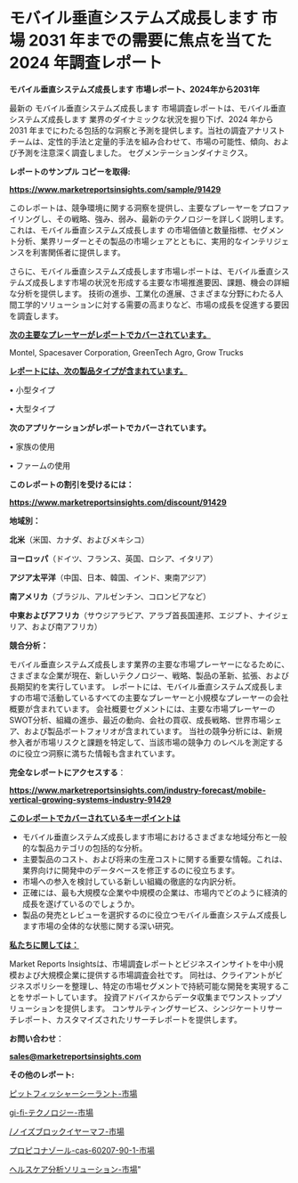 # モバイル垂直システムズ成長します 市場 2031 年までの需要に焦点を当てた 2024 年調査レポート

<strong>モバイル垂直システムズ成長します 市場レポート、2024年から2031年</strong>

最新の モバイル垂直システムズ成長します 市場調査レポートは、モバイル垂直システムズ成長します 業界のダイナミックな状況を掘り下げ、2024 年から 2031 年までにわたる包括的な洞察と予測を提供します。当社の調査アナリスト チームは、定性的手法と定量的手法を組み合わせて、市場の可能性、傾向、および予測を注意深く調査しました。 セグメンテーションダイナミクス。



<strong>レポートのサンプル コピーを取得:</strong> <a href=https://www.marketreportsinsights.com/sample/91429>

<strong><u>https://www.marketreportsinsights.com/sample/91429</u></strong></a>

このレポートは、競争環境に関する洞察を提供し、主要なプレーヤーをプロファイリングし、その戦略、強み、弱み、最新のテクノロジーを詳しく説明します。 これは、モバイル垂直システムズ成長します の市場価値と数量指標、セグメント分析、業界リーダーとその製品の市場シェアとともに、実用的なインテリジェンスを利害関係者に提供します。

さらに、モバイル垂直システムズ成長します市場レポートは、モバイル垂直システムズ成長します市場の状況を形成する主要な市場推進要因、課題、機会の詳細な分析を提供します。 技術の進歩、工業化の進展、さまざまな分野にわたる人間工学的ソリューションに対する需要の高まりなど、市場の成長を促進する要因を調査します。



<strong><u>次の主要なプレーヤーがレポートでカバーされています。</u></strong>

Montel, Spacesaver Corporation, GreenTech Agro, Grow Trucks



<strong><u><b>レポートには、次の製品タイプが含まれています。</b></u></strong>

• 小型タイプ

• 大型タイプ



<strong><b>次のアプリケーションがレポートでカバーされています。</b></strong>

• 家族の使用

• ファームの使用



<strong><b>このレポートの割引を受けるには：</b></strong><a href=https://www.marketreportsinsights.com/discount/91429>

<strong><u>https://www.marketreportsinsights.com/discount/91429</u></strong></a>



<strong>地域別：</strong>



<strong>北米</strong>（米国、カナダ、およびメキシコ）



<strong>ヨーロッパ</strong>（ドイツ、フランス、英国、ロシア、イタリア）



<strong>アジア太平洋</strong>（中国、日本、韓国、インド、東南アジア）



<strong>南アメリカ</strong>（ブラジル、アルゼンチン、コロンビアなど）



<strong>中東およびアフリカ</strong>（サウジアラビア、アラブ首長国連邦、エジプト、ナイジェリア、および南アフリカ）



<strong>競合分析：</strong>

モバイル垂直システムズ成長します業界の主要な市場プレーヤーになるために、さまざまな企業が現在、新しいテクノロジー、戦略、製品の革新、拡張、および長期契約を実行しています。 レポートには、モバイル垂直システムズ成長しますの市場で活動しているすべての主要なプレーヤーと小規模なプレーヤーの会社概要が含まれています。 会社概要セグメントには、主要な市場プレーヤーのSWOT分析、組織の進歩、最近の動向、会社の買収、成長戦略、世界市場シェア、および製品ポートフォリオが含まれています。 当社の競争分析には、新規参入者が市場リスクと課題を特定して、当該市場の競争力 のレベルを測定するのに役立つ洞察に満ちた情報も含まれています。



<strong>完全なレポートにアクセスする</strong>：

<a href=https://www.marketreportsinsights.com/industry-forecast/mobile-vertical-growing-systems-industry-91429>

<strong><u>https://www.marketreportsinsights.com/industry-forecast/mobile-vertical-growing-systems-industry-91429</u></strong></a>



<strong><u><b>このレポートでカバーされているキーポイントは</b></u></strong>
<ul>
  <li>モバイル垂直システムズ成長します市場におけるさまざまな地域分布と一般的な製品カテゴリの包括的な分析。</li>
  <li>主要製品のコスト、および将来の生産コストに関する重要な情報。これは、業界向けに開発中のデータベースを修正するのに役立ちます。</li>
  <li>市場への参入を検討している新しい組織の徹底的な内訳分析。</li>
  <li>正確には、最も大規模な企業や中規模の企業は、市場内でどのように経済的成長を遂げているのでしょうか。</li>
  <li>製品の発売とレビューを選択するのに役立つモバイル垂直システムズ成長します市場の全体的な状態に関する深い研究。</li>
</ul>


<strong><u><b>私たちに関しては：</b></u></strong>

Market Reports Insightsは、市場調査レポートとビジネスインサイトを中小規模および大規模企業に提供する市場調査会社です。 同社は、クライアントがビジネスポリシーを整理し、特定の市場セグメントで持続可能な開発を実現することをサポートしています。 投資アドバイスからデータ収集までワンストップソリューションを提供します。 コンサルティングサービス、シンジケートリサーチレポート、カスタマイズされたリサーチレポートを提供します。



<strong><b>お問い合わせ</b></strong>：

<a href=mailto:sales@marketreportsinsights.com>

<strong><u>sales@marketreportsinsights.com</u></strong></a>



<strong>その他のレポート:</strong>

<a href=https://www.linkedin.com/pulse/ピットフィッシャーシーラント-市場-2023-swot-分析と最新イノベーション-2030-pr-news-hub-otxjf/>ピットフィッシャーシーラント-市場</a>

<a href=https://www.linkedin.com/pulse/gi-fi-テクノロジー-市場-2030-年までの需要に焦点を当てた-qzobf/>gi-fi-テクノロジー-市場</a>

<a href=https://www.linkedin.com/pulse//ノイズブロックイヤーマフ-市場-2023-新興市場-将来の動向と市場需要-pchif/>/ノイズブロックイヤーマフ-市場</a>

<a href=https://www.linkedin.com/pulse/プロピコナゾール-cas-60207-90-1-市場-2023-競争分析と事業成長-mvdqf/>プロピコナゾール-cas-60207-90-1-市場</a>

<a href=https://www.linkedin.com/pulse/ヘルスケア分析ソリューション-市場-2023-競争分析と事業成長-2030-pr-news-hub-94twf/>ヘルスケア分析ソリューション-市場</a>"
